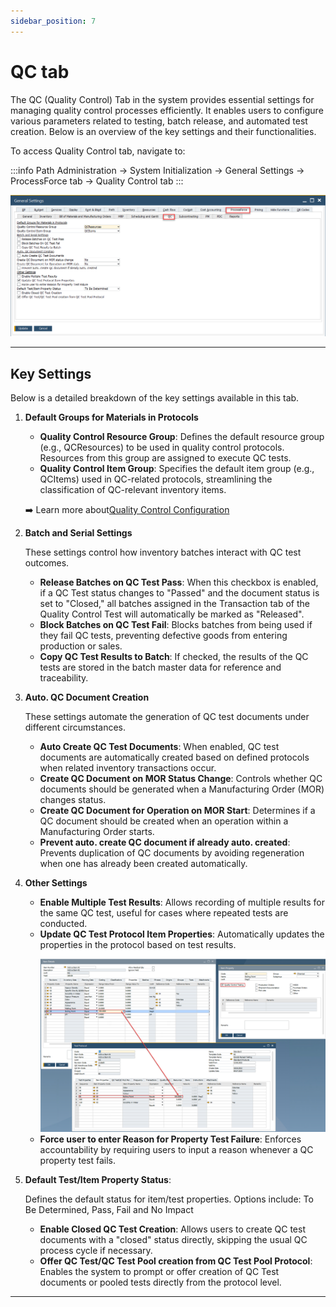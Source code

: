 ```yaml
---
sidebar_position: 7
---
```


# QC tab

The QC (Quality Control) Tab in the system provides essential settings for managing quality control processes efficiently. It enables users to configure various parameters related to testing, batch release, and automated test creation. Below is an overview of the key settings and their functionalities.

To access Quality Control tab, navigate to:

:::info Path
Administration → System Initialization → General Settings → ProcessForce tab →  Quality Control tab
:::

![Quality Control Tab](./media/qc-tab/qc-gen-settings.webp)

---

## Key Settings

Below is a detailed breakdown of the key settings available in this tab.

1. **Default Groups for Materials in Protocols**

    - **Quality Control Resource Group**: Defines the default resource group (e.g., QCResources) to be used in quality control protocols. Resources from this group are assigned to execute QC tests.
    - **Quality Control Item Group**: Specifies the default item group (e.g., QCItems) used in QC-related protocols, streamlining the classification of QC-relevant inventory items.

    ➡️ Learn more about[Quality Control Configuration](../../quality-control/quality-control-configuration.md)

2. **Batch and Serial Settings**

    These settings control how inventory batches interact with QC test outcomes.

    - **Release Batches on QC Test Pass**: When this checkbox is enabled, if a QC Test status changes to "Passed" and the document status is set to "Closed," all batches assigned in the Transaction tab of the Quality Control Test will automatically be marked as "Released".
    - **Block Batches on QC Test Fail**: Blocks batches from being used if they fail QC tests, preventing defective goods from entering production or sales.
    - **Copy QC Test Results to Batch**: If checked, the results of the QC tests are stored in the batch master data for reference and traceability.

3. **Auto. QC Document Creation**

    These settings automate the generation of QC test documents under different circumstances.

    - **Auto Create QC Test Documents**: When enabled, QC test documents are automatically created based on defined protocols when related inventory transactions occur.
    - **Create QC Document on MOR Status Change**: Controls whether QC documents should be generated when a Manufacturing Order (MOR) changes status.
    - **Create QC Document for Operation on MOR Start**: Determines if a QC document should be created when an operation within a Manufacturing Order starts.
    - **Prevent auto. create QC document if already auto. created**: Prevents duplication of QC documents by avoiding regeneration when one has already been created automatically.

4. **Other Settings**

    - **Enable Multiple Test Results**: Allows recording of multiple results for the same QC test, useful for cases where repeated tests are conducted.
    - **Update QC Test Protocol Item Properties**: Automatically updates the properties in the protocol based on test results.
        ![Update QC](./media/qc-tab/item-details-qc.webp)
    - **Force user to enter Reason for Property Test Failure**: Enforces accountability by requiring users to input a reason whenever a QC property test fails.

5. **Default Test/Item Property Status**:

    Defines the default status for item/test properties. Options include: To Be Determined, Pass, Fail and No Impact

    - **Enable Closed QC Test Creation**: Allows users to create QC test documents with a "closed" status directly, skipping the usual QC process cycle if necessary.
    - **Offer QC Test/QC Test Pool creation from QC Test Pool Protocol**: Enables the system to prompt or offer creation of QC Test documents or pooled tests directly from the protocol level.

---
